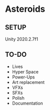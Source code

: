# Asteroids

## SETUP

Unity 2020.2.7f1

## TO-DO

- Lives
- Hyper Space
- Power-Ups
- Art replacement
- VFXs
- SFXs
- Polish
- Documentation